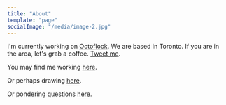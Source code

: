 ```yaml
---
title: "About"
template: "page"
socialImage: "/media/image-2.jpg"
---
```


I'm currently working on [Octoflock](https://www.octoflock.com). We are based in Toronto. If you are in the area, let's grab a coffee. [Tweet me](https://twitter.com/cartersprigings).


You may find me working [here](https://github.com/LikeCarter).

Or perhaps drawing [here](https://observablehq.com/@likecarter).

Or pondering questions [here](https://stackexchange.com/users/17629929/).
